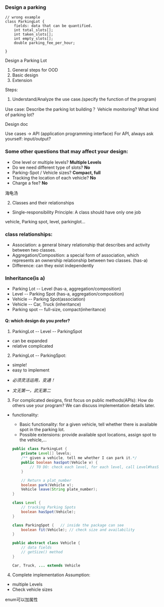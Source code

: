 ### Design a parking
```
// wrong example
class ParkingLot {
    fields: data that can be quantified.
    int total_slots[];
    int taken_slots[];
    int empty_slots[];
    double parking_fee_per_hour;

}
```

Design a Parking Lot
1. General steps for OOD
2. Basic design
3. Extension

Steps:
1. Understand/Analyze the use case.(specify the function of the program)

Use case: Describe the parking lot building？ Vehicle monitoring? What kind of parking lot?

Design doc

Use cases -> API (application programming interface)
For API, always ask yourself: input/output?

### Some other questions that may affect your design:
- One level or multiple levels? **Multiple Levels**
- Do we need different type of slots? **No**
- Parking-Spot / Vehicle sizes? **Compact, full**
- Tracking the location of each vehicle? **No**
- Charge a fee? **No**

海龟汤

2. Classes and their relationships
- Single-responsibility Principle: A class should have only one job

vehicle, Parking spot, level, parkinglot...

### class relationships:
- Association: a general binary relationship that describes and activity between two classes.
- Aggregation/Composition: a special form of association, which represents an ownership relationship between two classes. (has-a)
- Difference: can they exist independently

### Inheritance(is a)

- Parking Lot -- Level (has-a, aggregation/composition)
- Level -- Parking Spot (has-a, aggregation/composition)
- Vehicle -- Parking Spot(association)
- Vehicle -- Car, Truck (inheritance)
- Parking spot -- full-size, compact(inheritance)

#### Q: which design do you prefer?
1. ParkingLot -- Level -- ParkingSpot
- can be expanded
- relative complicated
2. ParkingLot -- ParkingSpot:
- simple!
- easy to implement

* *必须灵活运用，变通！*

- *文无第一，武无第二*

3. For complicated designs, first focus on public methods(APIs): How do others use your program?
We can discuss implementation details later.

- functionality:
    - Basic functionality: for a given vehicle, tell whether there is available spot in the parking lot.
    - Possible extensions: provide available spot locations, assign spot to the vehicle,...

    ```Java
    public class ParkingLot {
        private Level[] levels;
        /** given a vehicle, tell me whether I can park it.*/
        public boolean hasSpot(Vehicle v) {
            // TO DO: check each level, for each level, call Level#hasSpot(Vehicle)
        }

        // Return a plat_number
        boolean park(Vehicle v);
        Vehicle leave(String plate_number);
    }

    class Level {
        // tracking Parking Spots
        boolean hasSpot(Vehicle);
    }

    class ParkingSpot {   // inside the package can see
        boolean fit(Vehicle); // check size and availability
    }

    public abstract class Vehicle {
        // data fields
        // getSize() method
    }

    Car, Truck, ... extends Vehicle
    ```
4. Complete implementation
Assumption:
- multiple Levels
- Check vehicle sizes

enum可以加属性
